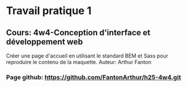# Travail pratique 1
## Cours: 4w4-Conception d'interface et développement web 

Créer une page d'accueil en utilisant le standard BEM et Sass pour reproduire le contenu de la maquette.
Auteur: Arthur Fanton

### Page github: https://github.com/FantonArthur/h25-4w4.git 